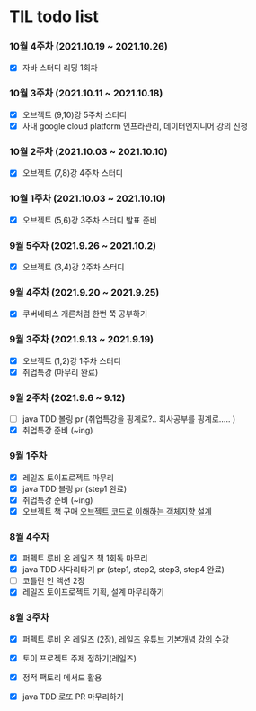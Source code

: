 # TIL todo list

### 10월 4주차 (2021.10.19 ~ 2021.10.26)
- [x] 자바 스터디 리딩 1회차 

### 10월 3주차 (2021.10.11 ~ 2021.10.18)
- [x] 오브젝트 (9,10)강 5주차 스터디 
- [x] 사내 google cloud platform 인프라관리, 데이터엔지니어 강의 신청

### 10월 2주차 (2021.10.03 ~ 2021.10.10)
- [x] 오브젝트 (7,8)강 4주차 스터디 

### 10월 1주차 (2021.10.03 ~ 2021.10.10)
- [x] 오브젝트 (5,6)강 3주차 스터디 발표 준비

### 9월 5주차 (2021.9.26 ~ 2021.10.2)
- [x] 오브젝트  (3,4)강 2주차 스터디

### 9월 4주차 (2021.9.20 ~ 2021.9.25)
- [x] 쿠버네티스 개론처럼 한번 쭉 공부하기

### 9월 3주차 (2021.9.13 ~ 2021.9.19)
- [x] 오브젝트 (1,2)강 1주차 스터디
- [x] 취업특강 (마무리 완료)

### 9월 2주차 (2021.9.6 ~ 9.12)
- [ ] java TDD 볼링 pr (취업특강을 핑계로?.. 회사공부를 핑계로..... )
- [x] 취업특강 준비 (~ing)

### 9월 1주차
- [x] 레일즈 토이프로젝트 마무리
- [x] java TDD 볼링 pr (step1 완료)
- [x] 취업특강 준비 (~ing)
- [x] 오브젝트 책 구매 [오브젝트 코드로 이해하는 객체지향 설계](http://www.yes24.com/Product/Goods/74219491)

### 8월 4주차
- [x] 퍼펙트 루비 온 레일즈 책 1회독 마무리
- [x] java TDD 사다리타기 pr (step1, step2, step3, step4 완료)
- [ ] 코틀린 인 액션 2장
- [x] 레일즈 토이프로젝트 기획, 설계 마무리하기

### 8월 3주차
- [x] 퍼펙트 루비 온 레일즈 (2장), [레일즈 유튜브 기본개념 강의 수강](https://www.youtube.com/watch?v=oyuXt1XqxBk&list=PLf6DSUwGgnraIK89Nyu52q1cd2kq9U-xy)
- [x] 토이 프로젝트 주제 정하기(레일즈)
- [x] 정적 팩토리 메서드 활용
- [x] java TDD 로또 PR 마무리하기




